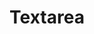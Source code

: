 ---
layout: pattern.njk
tags: 
    - legacy_components_fr
key: textarea-legacy_fr
title: Textarea
parent: legacy_components_fr
image: legacy/overview/textarea.webp
keywords: 
order: 270
availablelanguages: 
    - de
    - en
---